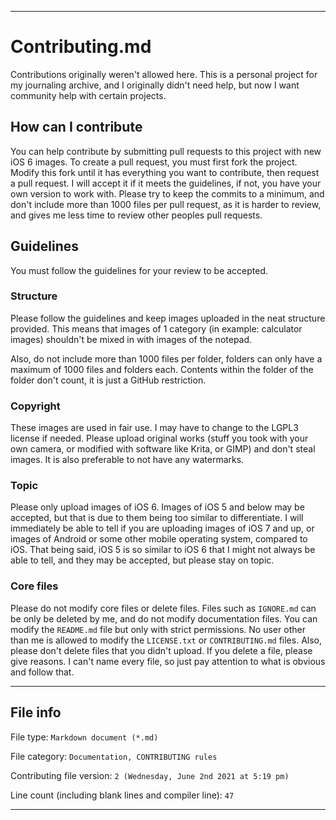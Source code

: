 
***

# Contributing.md

Contributions originally weren't allowed here. This is a personal project for my journaling archive, and I originally didn't need help, but now I want community help with certain projects.

## How can I contribute

You can help contribute by submitting pull requests to this project with new iOS 6 images. To create a pull request, you must first fork the project. Modify this fork until it has everything you want to contribute, then request a pull request. I will accept it if it meets the guidelines, if not, you have your own version to work with. Please try to keep the commits to a minimum, and don't include more than 1000 files per pull request, as it is harder to review, and gives me less time to review other peoples pull requests.

## Guidelines

You must follow the guidelines for your review to be accepted.

### Structure

Please follow the guidelines and keep images uploaded in the neat structure provided. This means that images of 1 category (in example: calculator images) shouldn't be mixed in with images of the notepad.

Also, do not include more than 1000 files per folder, folders can only have a maximum of 1000 files and folders each. Contents within the folder of the folder don't count, it is just a GitHub restriction.

### Copyright

These images are used in fair use. I may have to change to the LGPL3 license if needed. Please upload original works (stuff you took with your own camera, or modified with software like Krita, or GIMP) and don't steal images. It is also preferable to not have any watermarks.

### Topic

Please only upload images of iOS 6. Images of iOS 5 and below may be accepted, but that is due to them being too similar to differentiate. I will immediately be able to tell if you are uploading images of iOS 7 and up, or images of Android or some other mobile operating system, compared to iOS. That being said, iOS 5 is so similar to iOS 6 that I might not always be able to tell, and they may be accepted, but please stay on topic.

### Core files

Please do not modify core files or delete files. Files such as `IGNORE.md` can be only be deleted by me, and do not modify documentation files. You can modify the `README.md` file but only with strict permissions. No user other than me is allowed to modify the `LICENSE.txt` or `CONTRIBUTING.md` files. Also, please don't delete files that you didn't upload. If you delete a file, please give reasons. I can't name every file, so just pay attention to what is obvious and follow that.

***

## File info

File type: `Markdown document (*.md)`

File category: `Documentation, CONTRIBUTING rules`

Contributing file version: `2 (Wednesday, June 2nd 2021 at 5:19 pm)`

Line count (including blank lines and compiler line): `47`

***

